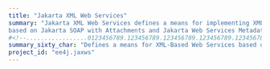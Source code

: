 ```yaml
---
title: "Jakarta XML Web Services"
summary: "Jakarta XML Web Services defines a means for implementing XML-Based Web Services
based on Jakarta SOAP with Attachments and Jakarta Web Services Metadata."
#<!--.................0123456789.123456789.123456789.123456789.123456789.123456789-->
summary_sixty_char: "Defines a means for XML-Based Web Services based on SOAP"
project_id: "ee4j.jaxws"
---
```

